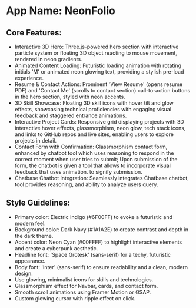 # **App Name**: NeonFolio

## Core Features:

- Interactive 3D Hero: Three.js-powered hero section with interactive particle system or floating 3D object reacting to mouse movement, rendered in neon gradients.
- Animated Content Loading: Futuristic loading animation with rotating initials 'M' or animated neon glowing text, providing a stylish pre-load experience.
- Resume & Contact Actions: Prominent 'View Resume' (opens resume PDF) and 'Contact Me' (scrolls to contact section) call-to-action buttons in the hero section, styled with neon accents.
- 3D Skill Showcase: Floating 3D skill icons with hover tilt and glow effects, showcasing technical proficiencies with engaging visual feedback and staggered entrance animations.
- Interactive Project Cards: Responsive grid displaying projects with 3D interactive hover effects, glassmorphism, neon glow, tech stack icons, and links to GitHub repos and live sites, enabling users to explore projects in detail.
- Contact Form with Confirmation: Glassmorphism contact form, enhanced by chatbot tool which uses reasoning to respond in the correct moment when user tries to submit; Upon submission of the form, the chatbot is given a tool that allows to incorporate visual feedback that uses animation. to signify submission.
- Chatbase Chatbot Integration: Seamlessly integrates Chatbase chatbot, tool provides reasoning, and ability to analyze users query.

## Style Guidelines:

- Primary color: Electric Indigo (#6F00FF) to evoke a futuristic and modern feel.
- Background color: Dark Navy (#1A1A2E) to create contrast and depth in the dark theme.
- Accent color: Neon Cyan (#00FFFF) to highlight interactive elements and create a cyberpunk aesthetic.
- Headline font: 'Space Grotesk' (sans-serif) for a techy, futuristic appearance.
- Body font: 'Inter' (sans-serif) to ensure readability and a clean, modern design. 
- Use glowing, minimalist icons for skills and technologies.
- Glassmorphism effect for Navbar, cards, and contact form.
- Smooth scroll animations using Framer Motion or GSAP.
- Custom glowing cursor with ripple effect on click.